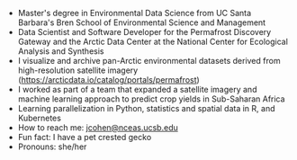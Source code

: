 * Master's degree in Environmental Data Science from UC Santa Barbara's Bren School of Environmental Science and Management 
* Data Scientist and Software Developer for the Permafrost Discovery Gateway and the Arctic Data Center at the National Center for Ecological Analysis and Synthesis
* I visualize and archive pan-Arctic environmental datasets derived from high-resolution satellite imagery (https://arcticdata.io/catalog/portals/permafrost)
* I worked as part of a team that expanded a satellite imagery and machine learning approach to predict crop yields in Sub-Saharan Africa 
* Learning parallelization in Python, statistics and spatial data in R, and Kubernetes
* How to reach me: jcohen@nceas.ucsb.edu
* Fun fact: I have a pet crested gecko
* Pronouns: she/her
